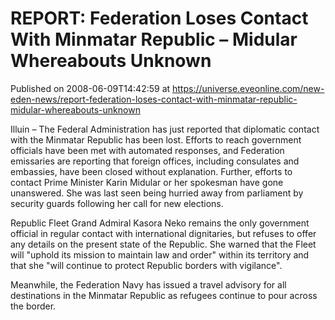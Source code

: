 # REPORT: Federation Loses Contact With Minmatar Republic – Midular Whereabouts Unknown
Published on 2008-06-09T14:42:59 at https://universe.eveonline.com/new-eden-news/report-federation-loses-contact-with-minmatar-republic-midular-whereabouts-unknown

Illuin – The Federal Administration has just reported that diplomatic contact with the Minmatar Republic has been lost. Efforts to reach government officials have been met with automated responses, and Federation emissaries are reporting that foreign offices, including consulates and embassies, have been closed without explanation. Further, efforts to contact Prime Minister Karin Midular or her spokesman have gone unanswered. She was last seen being hurried away from parliament by security guards following her call for new elections. 

Republic Fleet Grand Admiral Kasora Neko remains the only government official in regular contact with international dignitaries, but refuses to offer any details on the present state of the Republic. She warned that the Fleet will "uphold its mission to maintain law and order" within its territory and that she "will continue to protect Republic borders with vigilance". 

Meanwhile, the Federation Navy has issued a travel advisory for all destinations in the Minmatar Republic as refugees continue to pour across the border.
